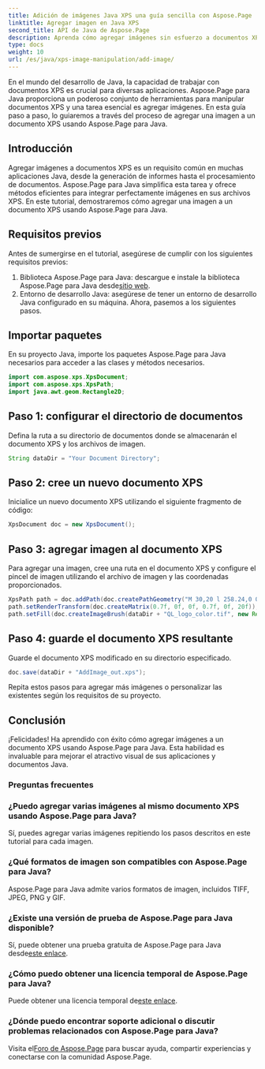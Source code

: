 ```yaml
---
title: Adición de imágenes Java XPS una guía sencilla con Aspose.Page
linktitle: Agregar imagen en Java XPS
second_title: API de Java de Aspose.Page
description: Aprenda cómo agregar imágenes sin esfuerzo a documentos XPS en Java usando Aspose.Page. Mejore el procesamiento de sus documentos con esta guía paso a paso.
type: docs
weight: 10
url: /es/java/xps-image-manipulation/add-image/
---
```

En el mundo del desarrollo de Java, la capacidad de trabajar con documentos XPS es crucial para diversas aplicaciones. Aspose.Page para Java proporciona un poderoso conjunto de herramientas para manipular documentos XPS y una tarea esencial es agregar imágenes. En esta guía paso a paso, lo guiaremos a través del proceso de agregar una imagen a un documento XPS usando Aspose.Page para Java.
## Introducción
Agregar imágenes a documentos XPS es un requisito común en muchas aplicaciones Java, desde la generación de informes hasta el procesamiento de documentos. Aspose.Page para Java simplifica esta tarea y ofrece métodos eficientes para integrar perfectamente imágenes en sus archivos XPS. En este tutorial, demostraremos cómo agregar una imagen a un documento XPS usando Aspose.Page para Java.
## Requisitos previos
Antes de sumergirse en el tutorial, asegúrese de cumplir con los siguientes requisitos previos:
1.  Biblioteca Aspose.Page para Java: descargue e instale la biblioteca Aspose.Page para Java desde[sitio web](https://releases.aspose.com/page/java/).
2. Entorno de desarrollo Java: asegúrese de tener un entorno de desarrollo Java configurado en su máquina.
Ahora, pasemos a los siguientes pasos.
## Importar paquetes
En su proyecto Java, importe los paquetes Aspose.Page para Java necesarios para acceder a las clases y métodos necesarios.
```java
import com.aspose.xps.XpsDocument;
import com.aspose.xps.XpsPath;
import java.awt.geom.Rectangle2D;
```
## Paso 1: configurar el directorio de documentos
Defina la ruta a su directorio de documentos donde se almacenarán el documento XPS y los archivos de imagen.
```java
String dataDir = "Your Document Directory";
```
## Paso 2: cree un nuevo documento XPS
Inicialice un nuevo documento XPS utilizando el siguiente fragmento de código:
```java
XpsDocument doc = new XpsDocument();
```
## Paso 3: agregar imagen al documento XPS
Para agregar una imagen, cree una ruta en el documento XPS y configure el pincel de imagen utilizando el archivo de imagen y las coordenadas proporcionados.
```java
XpsPath path = doc.addPath(doc.createPathGeometry("M 30,20 l 258.24,0 0,56.64 -258.24,0 Z"));
path.setRenderTransform(doc.createMatrix(0.7f, 0f, 0f, 0.7f, 0f, 20f));
path.setFill(doc.createImageBrush(dataDir + "QL_logo_color.tif", new Rectangle2D.Double(0f, 0f, 258.24f, 56.64f), new Rectangle2D.Double(50f, 20f, 193.68f, 42.48f)));
```
## Paso 4: guarde el documento XPS resultante
Guarde el documento XPS modificado en su directorio especificado.
```java
doc.save(dataDir + "AddImage_out.xps");
```
Repita estos pasos para agregar más imágenes o personalizar las existentes según los requisitos de su proyecto.
## Conclusión
¡Felicidades! Ha aprendido con éxito cómo agregar imágenes a un documento XPS usando Aspose.Page para Java. Esta habilidad es invaluable para mejorar el atractivo visual de sus aplicaciones y documentos Java.
### Preguntas frecuentes
### ¿Puedo agregar varias imágenes al mismo documento XPS usando Aspose.Page para Java?
Sí, puedes agregar varias imágenes repitiendo los pasos descritos en este tutorial para cada imagen.
### ¿Qué formatos de imagen son compatibles con Aspose.Page para Java?
Aspose.Page para Java admite varios formatos de imagen, incluidos TIFF, JPEG, PNG y GIF.
### ¿Existe una versión de prueba de Aspose.Page para Java disponible?
 Sí, puede obtener una prueba gratuita de Aspose.Page para Java desde[este enlace](https://releases.aspose.com/).
### ¿Cómo puedo obtener una licencia temporal de Aspose.Page para Java?
 Puede obtener una licencia temporal de[este enlace](https://purchase.aspose.com/temporary-license/).
### ¿Dónde puedo encontrar soporte adicional o discutir problemas relacionados con Aspose.Page para Java?
 Visita el[Foro de Aspose.Page](https://forum.aspose.com/c/page/39) para buscar ayuda, compartir experiencias y conectarse con la comunidad Aspose.Page.